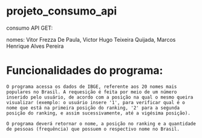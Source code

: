 # projeto_consumo_api
consumo API GET:

nomes: Vitor Frezza De Paula, Victor Hugo Teixeira Quijada, Marcos Henrique Alves Pereira
       
 


# Funcionalidades do programa:

    O programa acessa os dados de IBGE, referente aos 20 nomes mais populares no Brasil. A requesição é feita por meio de um número inserido pelo usuário, de acordo com a posição na qual o mesmo queira visualizar (exemplo: o usuário insere '1', para verificar qual é o nome que está na primeira posição do ranking, '2' para a segunda posição do ranking, e assim sucessivamente, até a vigésima posição).
    
    O programa deverá retornar o nome, a posição no ranking e a quantidade de pessoas (frequência) que possuem o respectivo nome no Brasil.